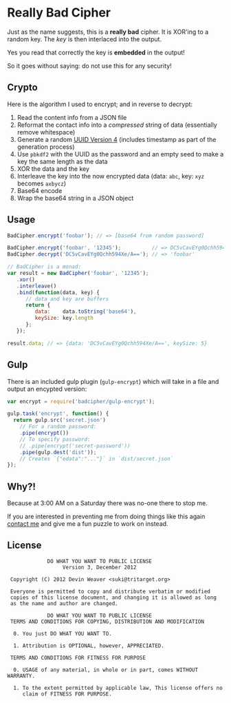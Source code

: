 # Really Bad Cipher

Just as the name suggests, this is a **really bad** cipher. It is XOR'ing to a
random key. The *key* is then interlaced into the output.

Yes you read that correctly the key is **embedded** in the output!

So it goes without saying: do not use this for any security!

## Crypto

Here is the algorithm I used to encrypt; and in reverse to decrypt:

1. Read the content info from a JSON file
2. Reformat the contact info into a *compressed* string of data (essentially
   remove whitespace)
3. Generate a random [UUID Version 4][1] (includes timestamp as part of the
   generation process)
4. Use `pbkdf2` with the UUID as the password and an empty seed to make a key
   the same length as the data
5. XOR the data and the key
6. Interleave the key into the now encrypted data (data: `abc`, key: `xyz`
   becomes `axbycz`)
7. Base64 encode
8. Wrap the base64 string in a JSON object

[1]: http://en.wikipedia.org/wiki/Universally_unique_identifier#Version_4_.28random.29

## Usage

```javascript
BadCipher.encrypt('foobar'); // => [base64 from random password]

BadCipher.encrypt('foobar', '12345');          // => DC5vCavEYg0Qchh594Xe/A==
BadCipher.decrypt('DC5vCavEYg0Qchh594Xe/A=='); // => 'foobar'

// BadCipher is a monad:
var result = new BadCipher('foobar', '12345');
   .xor()
   .interleave()
   .bind(function(data, key) {
      // data and key are buffers
      return {
         data:    data.toString('base64'),
         keySize: key.length
      };
   });

result.data; // => {data: 'DC5vCavEYg0Qchh594Xe/A==', keySize: 5}
```

## Gulp

There is an included gulp plugin (`gulp-encrypt`) which will take in a file and
output an encypted version:

```javascript
var encrypt = require('badcipher/gulp-encrypt');

gulp.task('encrypt', function() {
  return gulp.src('secret.json')
    // For a random password:
    .pipe(encrypt())
    // To specify password:
    // .pipe(encrypt('secret-password'))
    .pipe(gulp.dest('dist'));
    // Creates `{"edata":"..."}` in `dist/secret.json`
});
```

## Why?!

Because at 3:00 AM on a Saturday there was no-one there to stop me.

If you are interested in preventing me from doing things like this again
[contact me][2] and give me a fun puzzle to work on instead.

[2]: http://tritarget.org/devin/#contact

## License

```
             DO WHAT YOU WANT TO PUBLIC LICENSE
                  Version 3, December 2012

 Copyright (C) 2012 Devin Weaver <suki@tritarget.org>

 Everyone is permitted to copy and distribute verbatim or modified
 copies of this license document, and changing it is allowed as long
 as the name and author are changed.

             DO WHAT YOU WANT TO PUBLIC LICENSE
 TERMS AND CONDITIONS FOR COPYING, DISTRIBUTION AND MODIFICATION

  0. You just DO WHAT YOU WANT TO.

  1. Attribution is OPTIONAL, however, APPRECIATED.

 TERMS AND CONDITIONS FOR FITNESS FOR PURPOSE

  0. USAGE of any material, in whole or in part, comes WITHOUT WARRANTY.

  1. To the extent permitted by applicable law, This license offers no
     claim of FITNESS FOR PURPOSE.
```
